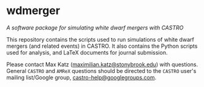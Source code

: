 # wdmerger
*A software package for simulating white dwarf mergers with CASTRO*

This repository contains the scripts used to run simulations of
white dwarf mergers (and related events) in CASTRO. It also contains
the Python scripts used for analysis, and LaTeX documents
for journal submission.

Please contact Max Katz (maximilian.katz@stonybrook.edu) with questions.
General `CASTRO` and `AMReX` questions should be directed
to the `CASTRO` user's mailing list/Google group,
castro-help@googlegroups.com.
